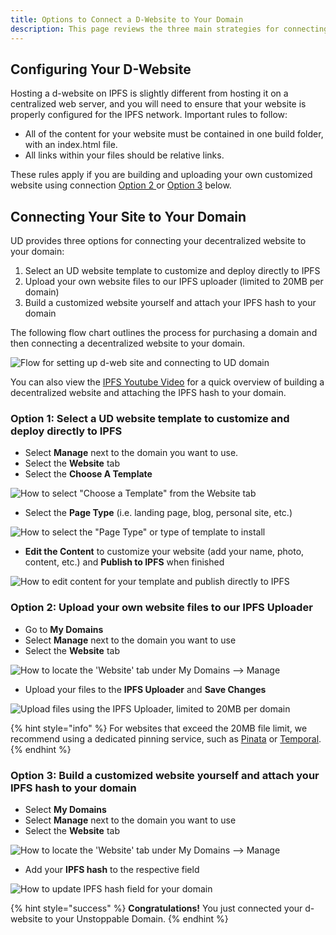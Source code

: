 ```yaml
---
title: Options to Connect a D-Website to Your Domain
description: This page reviews the three main strategies for connecting your d-website to your personalized domain.
---
```


## Configuring Your D-Website

Hosting a d-website on IPFS is slightly different from hosting it on a centralized web server, and you will need to ensure that your website is properly configured for the IPFS network. Important rules to follow:

* All of the content for your website must be contained in one build folder, with an index.html file.
* All links within your files should be relative links.

These rules apply if you are building and uploading your own customized website using connection [Option 2 ](./#option-2-upload-your-own-website-files-to-our-ipfs-uploader)or [Option 3](./#option-3-build-a-customized-website-yourself-and-attach-your-ipfs-hash-to-your-domain) below.

## Connecting Your Site to Your Domain

UD provides three options for connecting your decentralized website to your domain:

1. Select an UD website template to customize and deploy directly to IPFS
2. Upload your own website files to our IPFS uploader (limited to 20MB per domain)
3. Build a customized website yourself and attach your IPFS hash to your domain

The following flow chart outlines the process for purchasing a domain and then connecting a decentralized website to your domain.

![Flow for setting up d-web site and connecting to UD domain](<../../../.gitbook/assets/d-web-flow (1).png>)

You can also view the [IPFS Youtube Video](https://youtu.be/I9vTeAtELOk) for a quick overview of building a decentralized website and attaching the IPFS hash to your domain.

### Option 1: Select a UD website template to customize and deploy directly to IPFS

* Select **Manage** next to the domain you want to use.
* Select the **Website** tab
* Select the **Choose A Template**

![How to select "Choose a Template" from the Website tab](../../../.gitbook/assets/choose-website-template.png)

* Select the **Page Type** (i.e. landing page, blog, personal site, etc.)

![How to select the "Page Type" or type of template to install ](../../../.gitbook/assets/choose-page-template-type.png)

* **Edit the Content** to customize your website (add your name, photo, content, etc.) and **Publish to IPFS** when finished

![How to edit content for your template and publish directly to IPFS](../../../.gitbook/assets/customize-your-template-edited.png)

### Option 2: Upload your own website files to our IPFS Uploader

* Go to **My Domains**
* Select **Manage** next to the domain you want to use
* Select the **Website** tab

![How to locate the 'Website' tab under My Domains --> Manage](../../../.gitbook/assets/website-tab-manage-domains.png)

* Upload your files to the **IPFS Uploader** and **Save Changes**

![Upload files using the IPFS Uploader, limited to 20MB per domain](../../../.gitbook/assets/ipfs-file-uploader.png)

{% hint style="info" %}
For websites that exceed the 20MB file limit, we recommend using a dedicated pinning service, such as [Pinata](https://pinata.cloud) or [Temporal](https://temporal.cloud).
{% endhint %}

### Option 3: Build a customized website yourself and attach your IPFS hash to your domain

* Select **My Domains**
* Select **Manage** next to the domain you want to use
* Select the **Website** tab

![How to locate the 'Website' tab under My Domains --> Manage](../../../.gitbook/assets/website-tab-manage-domains.png)

* Add your **IPFS hash** to the respective field

![How to update IPFS hash field for your domain](../../../.gitbook/assets/add-ipfs-hash-mydomains.png)

{% hint style="success" %}
**Congratulations!** You just connected your d-website to your Unstoppable Domain.
{% endhint %}
